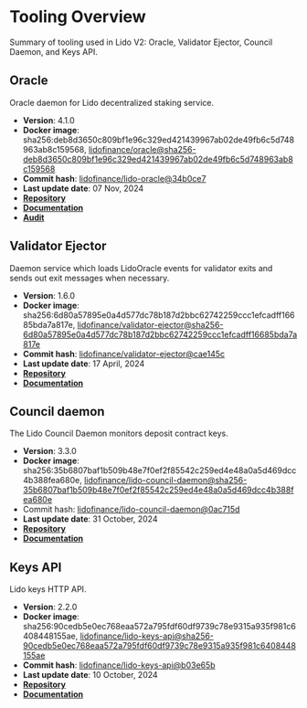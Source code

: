 # Tooling Overview

Summary of tooling used in Lido V2: Oracle, Validator Ejector, Council Daemon, and Keys API.

## Oracle

Oracle daemon for Lido decentralized staking service.

- **Version**: 4.1.0
- **Docker image**: sha256:deb8d3650c809bf1e96c329ed421439967ab02de49fb6c5d748963ab8c159568, [lidofinance/oracle@sha256-deb8d3650c809bf1e96c329ed421439967ab02de49fb6c5d748963ab8c159568](https://hub.docker.com/layers/lidofinance/oracle/4.1.0/images/sha256-deb8d3650c809bf1e96c329ed421439967ab02de49fb6c5d748963ab8c159568?context=explore)
- **Commit hash**: [lidofinance/lido-oracle@34b0ce7](https://github.com/lidofinance/lido-oracle/tree/34b0ce7fe3877193228c5dda2d1065c98fe58df7 )
- **Last update date**: 07 Nov, 2024 
- [**Repository**](https://github.com/lidofinance/lido-oracle/tree/4.1.0)
- [**Documentation**](/guides/oracle-operator-manual)
- [**Audit**](https://github.com/lidofinance/audits/blob/main/MixBytes%20Lido%20Oracle%20Security%20Audit%20Report%2010-24.pdf)

## Validator Ejector

Daemon service which loads LidoOracle events for validator exits and sends out exit messages when necessary.

- **Version**: 1.6.0
- **Docker image**: sha256:6d80a57895e0a4d577dc78b187d2bbc62742259ccc1efcadff16685bda7a817e, [lidofinance/validator-ejector@sha256-6d80a57895e0a4d577dc78b187d2bbc62742259ccc1efcadff16685bda7a817e](https://hub.docker.com/layers/lidofinance/validator-ejector/1.6.0/images/sha256-6d80a57895e0a4d577dc78b187d2bbc62742259ccc1efcadff16685bda7a817e)
- **Commit hash**: [lidofinance/validator-ejector@cae145c](https://github.com/lidofinance/validator-ejector/commit/cae145cde6e0c41726335dcbb761395fd54c26de)
- **Last update date**: 17 April, 2024
- [**Repository**](https://github.com/lidofinance/validator-ejector/tree/1.6.0#readme)
- [**Documentation**](/guides/validator-ejector-guide)

## Council daemon

The Lido Council Daemon monitors deposit contract keys.

- **Version**: 3.3.0
- **Docker image**: sha256:35b6807baf1b509b48e7f0ef2f85542c259ed4e48a0a5d469dcc4b388fea680e, [lidofinance/lido-council-daemon@sha256-35b6807baf1b509b48e7f0ef2f85542c259ed4e48a0a5d469dcc4b388fea680e](https://hub.docker.com/layers/lidofinance/lido-council-daemon/3.3.0/images/sha256-35b6807baf1b509b48e7f0ef2f85542c259ed4e48a0a5d469dcc4b388fea680e?context=explore)
- Commit hash: [lidofinance/lido-council-daemon@0ac715d](https://github.com/lidofinance/lido-council-daemon/commit/77ecd8fbf74a06b2f92c6e6cdd344ef4ee6f33b8)
- **Last update date**: 31 October, 2024
- [**Repository**](https://github.com/lidofinance/lido-council-daemon/tree/3.3.0)
- [**Documentation**](/guides/deposit-security-manual)

## Keys API

Lido keys HTTP API.

- **Version**: 2.2.0
- **Docker image**: sha256:90cedb5e0ec768eaa572a795fdf60df9739c78e9315a935f981c6408448155ae, [lidofinance/lido-keys-api@sha256-90cedb5e0ec768eaa572a795fdf60df9739c78e9315a935f981c6408448155ae](https://hub.docker.com/layers/lidofinance/lido-keys-api/2.2.0/images/sha256-90cedb5e0ec768eaa572a795fdf60df9739c78e9315a935f981c6408448155ae?context=explore)
- **Commit hash**: [lidofinance/lido-keys-api@b03e65b](https://github.com/lidofinance/lido-keys-api/commit/b03e65b18ff7bde3830554308b79fa9c234afa2d)
- **Last update date**: 10 October, 2024
- [**Repository**](https://github.com/lidofinance/lido-keys-api/tree/2.2.0)
- [**Documentation**](/guides/kapi-guide)
